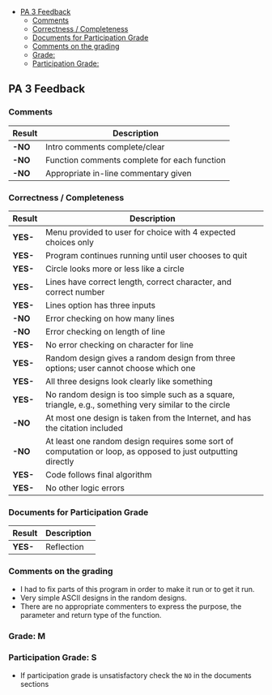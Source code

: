 - [PA 3 Feedback](#pa-3-feedback)
  - [Comments](#comments)
  - [Correctness / Completeness](#correctness--completeness)
  - [Documents for Participation Grade](#documents-for-participation-grade)
  - [Comments on the grading](#comments-on-the-grading)
  - [Grade:](#grade)
  - [Participation Grade:](#participation-grade)

## PA 3 Feedback

### Comments
| Result     | Description                                  |
|------------|----------------------------------------------|
| **-NO** | Intro comments complete/clear                |
| **-NO** | Function comments complete for each function |
| **-NO** | Appropriate in-line commentary given         |

### Correctness / Completeness
| Result    | Description                                                                                         |
|-----------|-----------------------------------------------------------------------------------------------------|
| **YES-**| Menu provided to user for choice with 4 expected choices only                                      |
| **YES-**| Program continues running until user chooses to quit                                                |
| **YES-**| Circle looks more or less like a circle                                                             |
| **YES-**| Lines have correct length, correct character, and correct number                                    |
| **YES-**| Lines option has three inputs                                                                       |
| **-NO**| Error checking on how many lines                                                                    |
| **-NO**| Error checking on length of line                                                                    |
| **YES-**| No error checking on character for line                                                             |
| **YES-**| Random design gives a random design from three options; user cannot choose which one                |
| **YES-**| All three designs look clearly like something                                                       |
| **YES-**| No random design is too simple such as a square, triangle, e.g., something very similar to the circle |
| **-NO**| At most one design is taken from the Internet, and has the citation included                        |
| **-NO**| At least one random design requires some sort of computation or loop, as opposed to just outputting directly |
| **YES-**| Code follows final algorithm                                                                        |
| **YES-**| No other logic errors                                                                               |

### Documents for Participation Grade
| Result      | Description                                                   |
|-------------|---------------------------------------------------------------|
| **YES-**  | Reflection                                                    |


### Comments on the grading
- I had to fix parts of this program in order to make it run or to get it run. 
- Very simple ASCII designs in the random designs. 
- There are no appropriate commenters to express the purpose, the parameter and return type of the function. 

### Grade: M

### Participation Grade: S
 - If participation grade is unsatisfactory check the `NO` in the documents sections
